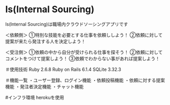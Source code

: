 # Is(Internal Sourcing)

Is(Internal Sourcing)は職場内クラウドソーシングアプリです

＜依頼側＞
①特別な技能を必要とする仕事を依頼ししよう！
②依頼に対して提案が来たら発注する人を決定しよう！

＜受注側＞
①依頼の中から自分が受けられる仕事を探そう！
②依頼に対してコメントをつけて提案しよう！
③依頼でわからない事があれば提案しよう！

＃使用技術
    Ruby 2.6.8
    Ruby on Rails 6.1.4
    SQLite 3.32.3

＃機能一覧
    ・ユーザー登録、ログイン機能
    ・依頼投稿機能
    ・依頼に対する提案機能
    ・発注者決定機能
    ・チャット機能

#インフラ環境
  herokuを使用